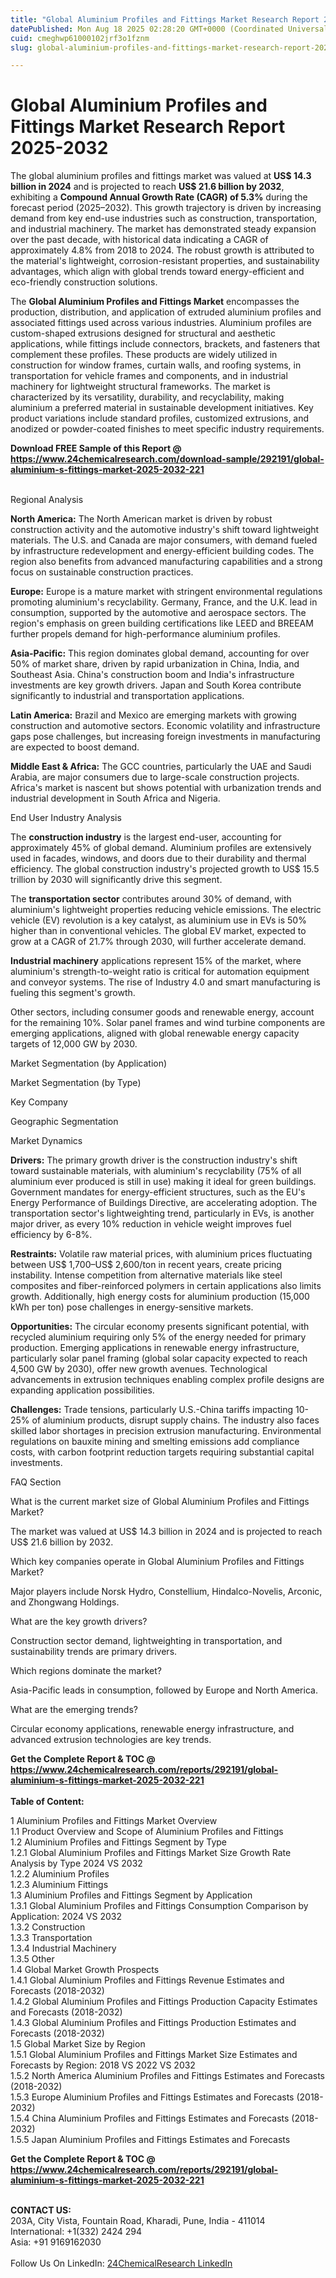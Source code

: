 ```yaml
---
title: "Global Aluminium Profiles and Fittings Market Research Report 2025-2032"
datePublished: Mon Aug 18 2025 02:28:20 GMT+0000 (Coordinated Universal Time)
cuid: cmeghwp61000102jrf3o1fznm
slug: global-aluminium-profiles-and-fittings-market-research-report-2025-2032

---
```


# Global Aluminium Profiles and Fittings Market Research Report 2025-2032

<p>The global aluminium profiles and fittings market was valued at <strong>US$ 14.3 billion in 2024</strong> and is projected to reach <strong>US$ 21.6 billion by 2032</strong>, exhibiting a <strong>Compound Annual Growth Rate (CAGR) of 5.3%</strong> during the forecast period (2025–2032). This growth trajectory is driven by increasing demand from key end-use industries such as construction, transportation, and industrial machinery. The market has demonstrated steady expansion over the past decade, with historical data indicating a CAGR of approximately 4.8% from 2018 to 2024. The robust growth is attributed to the material's lightweight, corrosion-resistant properties, and sustainability advantages, which align with global trends toward energy-efficient and eco-friendly construction solutions.</p><p>
</p><p>The <strong>Global Aluminium Profiles and Fittings Market</strong> encompasses the production, distribution, and application of extruded aluminium profiles and associated fittings used across various industries. Aluminium profiles are custom-shaped extrusions designed for structural and aesthetic applications, while fittings include connectors, brackets, and fasteners that complement these profiles. These products are widely utilized in construction for window frames, curtain walls, and roofing systems, in transportation for vehicle frames and components, and in industrial machinery for lightweight structural frameworks. The market is characterized by its versatility, durability, and recyclability, making aluminium a preferred material in sustainable development initiatives. Key product variations include standard profiles, customized extrusions, and anodized or powder-coated finishes to meet specific industry requirements.</p><div><b>Download FREE Sample of this Report @ 
            <a href="https://www.24chemicalresearch.com/download-sample/292191/global-aluminium-s-fittings-market-2025-2032-221">
            https://www.24chemicalresearch.com/download-sample/292191/global-aluminium-s-fittings-market-2025-2032-221</a></b></div><br><p>
Regional Analysis</p><p>
</p><p><strong>North America:</strong> The North American market is driven by robust construction activity and the automotive industry's shift toward lightweight materials. The U.S. and Canada are major consumers, with demand fueled by infrastructure redevelopment and energy-efficient building codes. The region also benefits from advanced manufacturing capabilities and a strong focus on sustainable construction practices.</p><p>
</p><p><strong>Europe:</strong> Europe is a mature market with stringent environmental regulations promoting aluminium's recyclability. Germany, France, and the U.K. lead in consumption, supported by the automotive and aerospace sectors. The region's emphasis on green building certifications like LEED and BREEAM further propels demand for high-performance aluminium profiles.</p><p>
</p><p><strong>Asia-Pacific:</strong> This region dominates global demand, accounting for over 50% of market share, driven by rapid urbanization in China, India, and Southeast Asia. China's construction boom and India's infrastructure investments are key growth drivers. Japan and South Korea contribute significantly to industrial and transportation applications.</p><p>
</p><p><strong>Latin America:</strong> Brazil and Mexico are emerging markets with growing construction and automotive sectors. Economic volatility and infrastructure gaps pose challenges, but increasing foreign investments in manufacturing are expected to boost demand.</p><p>
</p><p><strong>Middle East &amp; Africa:</strong> The GCC countries, particularly the UAE and Saudi Arabia, are major consumers due to large-scale construction projects. Africa's market is nascent but shows potential with urbanization trends and industrial development in South Africa and Nigeria.</p><p>
End User Industry Analysis</p><p>
</p><p>The <strong>construction industry</strong> is the largest end-user, accounting for approximately 45% of global demand. Aluminium profiles are extensively used in facades, windows, and doors due to their durability and thermal efficiency. The global construction industry's projected growth to US$ 15.5 trillion by 2030 will significantly drive this segment.</p><p>
</p><p>The <strong>transportation sector</strong> contributes around 30% of demand, with aluminium's lightweight properties reducing vehicle emissions. The electric vehicle (EV) revolution is a key catalyst, as aluminium use in EVs is 50% higher than in conventional vehicles. The global EV market, expected to grow at a CAGR of 21.7% through 2030, will further accelerate demand.</p><p>
</p><p><strong>Industrial machinery</strong> applications represent 15% of the market, where aluminium's strength-to-weight ratio is critical for automation equipment and conveyor systems. The rise of Industry 4.0 and smart manufacturing is fueling this segment's growth.</p><p>
</p><p>Other sectors, including consumer goods and renewable energy, account for the remaining 10%. Solar panel frames and wind turbine components are emerging applications, aligned with global renewable energy capacity targets of 12,000 GW by 2030.</p><p>
Market Segmentation (by Application)</p><p>
</p><p>
Market Segmentation (by Type)</p><p>
</p><p>
Key Company</p><p>
</p><p>
Geographic Segmentation</p><p>
</p><p>
Market Dynamics</p><p>
</p><p><strong>Drivers:</strong> The primary growth driver is the construction industry's shift toward sustainable materials, with aluminium's recyclability (75% of all aluminium ever produced is still in use) making it ideal for green buildings. Government mandates for energy-efficient structures, such as the EU's Energy Performance of Buildings Directive, are accelerating adoption. The transportation sector's lightweighting trend, particularly in EVs, is another major driver, as every 10% reduction in vehicle weight improves fuel efficiency by 6-8%.</p><p>
</p><p><strong>Restraints:</strong> Volatile raw material prices, with aluminium prices fluctuating between US$ 1,700–US$ 2,600/ton in recent years, create pricing instability. Intense competition from alternative materials like steel composites and fiber-reinforced polymers in certain applications also limits growth. Additionally, high energy costs for aluminium production (15,000 kWh per ton) pose challenges in energy-sensitive markets.</p><p>
</p><p><strong>Opportunities:</strong> The circular economy presents significant potential, with recycled aluminium requiring only 5% of the energy needed for primary production. Emerging applications in renewable energy infrastructure, particularly solar panel framing (global solar capacity expected to reach 4,500 GW by 2030), offer new growth avenues. Technological advancements in extrusion techniques enabling complex profile designs are expanding application possibilities.</p><p>
</p><p><strong>Challenges:</strong> Trade tensions, particularly U.S.-China tariffs impacting 10-25% of aluminium products, disrupt supply chains. The industry also faces skilled labor shortages in precision extrusion manufacturing. Environmental regulations on bauxite mining and smelting emissions add compliance costs, with carbon footprint reduction targets requiring substantial capital investments.</p><p>
FAQ Section</p><p>
What is the current market size of Global Aluminium Profiles and Fittings Market?</p><p>
</p><p>The market was valued at US$ 14.3 billion in 2024 and is projected to reach US$ 21.6 billion by 2032.</p><p>
Which key companies operate in Global Aluminium Profiles and Fittings Market?</p><p>
</p><p>Major players include Norsk Hydro, Constellium, Hindalco-Novelis, Arconic, and Zhongwang Holdings.</p><p>
What are the key growth drivers?</p><p>
</p><p>Construction sector demand, lightweighting in transportation, and sustainability trends are primary drivers.</p><p>
Which regions dominate the market?</p><p>
</p><p>Asia-Pacific leads in consumption, followed by Europe and North America.</p><p>
What are the emerging trends?</p><p>
</p><p>Circular economy applications, renewable energy infrastructure, and advanced extrusion technologies are key trends.</p>

<div><b>Get the Complete Report & TOC @ 
            <a href="https://www.24chemicalresearch.com/reports/292191/global-aluminium-s-fittings-market-2025-2032-221">
            https://www.24chemicalresearch.com/reports/292191/global-aluminium-s-fittings-market-2025-2032-221</a></b></div><br>
            <b>Table of Content:</b><p>1 Aluminium Profiles and Fittings Market Overview<br />
    1.1 Product Overview and Scope of Aluminium Profiles and Fittings<br />
    1.2 Aluminium Profiles and Fittings Segment by Type<br />
        1.2.1 Global Aluminium Profiles and Fittings Market Size Growth Rate Analysis by Type 2024 VS 2032<br />
        1.2.2 Aluminium Profiles<br />
        1.2.3 Aluminium Fittings<br />
    1.3 Aluminium Profiles and Fittings Segment by Application<br />
        1.3.1 Global Aluminium Profiles and Fittings Consumption Comparison by Application: 2024 VS 2032<br />
        1.3.2 Construction<br />
        1.3.3 Transportation<br />
        1.3.4 Industrial Machinery<br />
        1.3.5 Other<br />
    1.4 Global Market Growth Prospects<br />
        1.4.1 Global Aluminium Profiles and Fittings Revenue Estimates and Forecasts (2018-2032)<br />
        1.4.2 Global Aluminium Profiles and Fittings Production Capacity Estimates and Forecasts (2018-2032)<br />
        1.4.3 Global Aluminium Profiles and Fittings Production Estimates and Forecasts (2018-2032)<br />
    1.5 Global Market Size by Region<br />
        1.5.1 Global Aluminium Profiles and Fittings Market Size Estimates and Forecasts by Region: 2018 VS 2022 VS 2032<br />
        1.5.2 North America Aluminium Profiles and Fittings Estimates and Forecasts (2018-2032)<br />
        1.5.3 Europe Aluminium Profiles and Fittings Estimates and Forecasts (2018-2032)<br />
        1.5.4 China Aluminium Profiles and Fittings Estimates and Forecasts (2018-2032)<br />
        1.5.5 Japan Aluminium Profiles and Fittings Estimates and Forecasts</p>

<div><b>Get the Complete Report & TOC @ 
            <a href="https://www.24chemicalresearch.com/reports/292191/global-aluminium-s-fittings-market-2025-2032-221">
            https://www.24chemicalresearch.com/reports/292191/global-aluminium-s-fittings-market-2025-2032-221</a></b></div><br>

<b>CONTACT US:</b><br>
            203A, City Vista, Fountain Road, Kharadi, Pune, India - 411014<br>
            International: +1(332) 2424 294<br>
            Asia: +91 9169162030 <br><br>
            Follow Us On LinkedIn: <a href="https://www.linkedin.com/company/24chemicalresearch/">24ChemicalResearch LinkedIn</a>